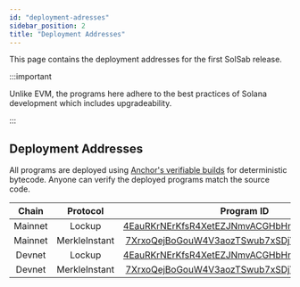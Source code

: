 ```yaml
---
id: "deployment-adresses"
sidebar_position: 2
title: "Deployment Addresses"
---
```


This page contains the deployment addresses for the first SolSab release.

:::important

Unlike EVM, the programs here adhere to the best practices of Solana development which includes upgradeability.

:::

## Deployment Addresses

All programs are deployed using
[Anchor's verifiable builds](https://www.anchor-lang.com/docs/references/verifiable-builds) for deterministic bytecode.
Anyone can verify the deployed programs match the source code.

|  Chain  |   Protocol    |                                                               Program ID                                                               |
| :-----: | :-----------: | :------------------------------------------------------------------------------------------------------------------------------------: |
| Mainnet |    Lockup     |        [4EauRKrNErKfsR4XetEZJNmvACGHbHnHV4R5dvJuqupC](https://solscan.io/account/4EauRKrNErKfsR4XetEZJNmvACGHbHnHV4R5dvJuqupC)         |
| Mainnet | MerkleInstant |        [7XrxoQejBoGouW4V3aozTSwub7xSDjYqB4Go7YLjF9rV](https://solscan.io/account/7XrxoQejBoGouW4V3aozTSwub7xSDjYqB4Go7YLjF9rV)         |
| Devnet  |    Lockup     | [4EauRKrNErKfsR4XetEZJNmvACGHbHnHV4R5dvJuqupC](https://solscan.io/account/4EauRKrNErKfsR4XetEZJNmvACGHbHnHV4R5dvJuqupC?cluster=devnet) |
| Devnet  | MerkleInstant | [7XrxoQejBoGouW4V3aozTSwub7xSDjYqB4Go7YLjF9rV](https://solscan.io/account/7XrxoQejBoGouW4V3aozTSwub7xSDjYqB4Go7YLjF9rV?cluster=devnet) |

